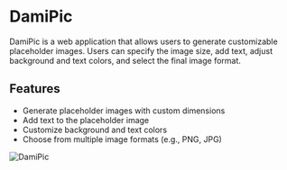 # DamiPic  

DamiPic is a web application that allows users to generate customizable placeholder images. Users can specify the image size, add text, adjust background and text colors, and select the final image format.  

## Features  

- Generate placeholder images with custom dimensions  
- Add text to the placeholder image  
- Customize background and text colors  
- Choose from multiple image formats (e.g., PNG, JPG)  


![DamiPic](https://github.com/user-attachments/assets/f6cca74f-69c5-417c-9e1b-e3dd494c8738)
